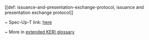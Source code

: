 [[def: issuance-and-presentation-exchange-protocol, issuance and presentation exchange protocol]]

~ Spec-Up-T link: <a href='https://weboftrust.github.io/WOT-terms/docs/glossary/issuance-and-presentation-exchange-protocol'>here</a>

~ More in <a href="https://weboftrust.github.io/WOT-terms/docs/glossary/issuance-and-presentation-exchange-protocol">extended KERI glossary</a>
